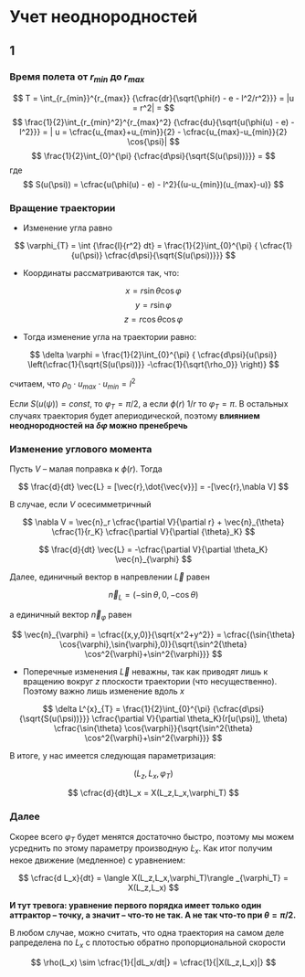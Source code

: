 # Учет неоднородностей

## 1

### Время полета от $r_{min}$ до $r_{max}$

$$
T = \int_{r_{min}}^{r_{max}} {\cfrac{dr}{\sqrt{\phi(r) - e - l^2/r^2}}} = |u = r^2| =
$$
$$
\frac{1}{2}\int_{r_{min}^2}^{r_{max}^2} {\cfrac{du}{\sqrt{u(\phi(u) - e) - l^2}}} =
| u = \cfrac{u_{max}+u_{min}}{2} - \cfrac{u_{max}-u_{min}}{2} \cos{\psi}|
$$
$$
\frac{1}{2}\int_{0}^{\pi} {\cfrac{d\psi}{\sqrt{S(u(\psi))}}} =
$$
где
$$
S(u(\psi)) = \cfrac{u(\phi(u) - e) - l^2}{(u-u_{min})(u_{max}-u)}
$$

### Вращение траектории

* Изменение угла равно

$$
\varphi_{T} = \int {\frac{l}{r^2} dt} =  \frac{1}{2}\int_{0}^{\pi} {
    \cfrac{1}{u(\psi)} \cfrac{d\psi}{\sqrt{S(u(\psi))}}} 
$$

* Координаты рассматриваются так, что:

$$
    x = r \sin{\theta} \cos{\varphi}
$$
$$
    y = r \sin{\varphi}
$$
$$
    z = r \cos{\theta} \cos{\varphi}
$$

* Тогда изменение угла на траектории равно:

$$
\delta \varphi  =  \frac{1}{2}\int_{0}^{\pi} {
    \cfrac{d\psi}{u(\psi)} \left(\cfrac{1}{\sqrt{S(u(\psi))}} -\cfrac{1}{\sqrt{\rho_0}}   \right)}
$$

считаем, что $\rho_0 \cdot u_{max}\cdot u_{min} = l^2$

Если $S(u(\psi)) = const$, то $\varphi_{T} = \pi/2$, а если $\phi(r) ~ 1/r$ то  $\varphi_{T} = \pi$. В остальных случаях траектория будет апериодической, поэтому **влиянием неоднородностей на $\delta \varphi$ можно пренебречь**

### Изменение углового момента

Пусть $V$ – малая поправка к $\phi(r)$. Тогда

$$
    \frac{d}{dt} \vec{L} = [\vec{r},\dot{\vec{v}}] = -[\vec{r},\nabla V]
$$

В случае, если $V$ осесимметричный

$$
    \nabla V = \vec{n}_r \cfrac{\partial V}{\partial r} + \vec{n}_{\theta} \cfrac{1}{r_K}
    \cfrac{\partial V}{\partial {\theta}_K}
$$

$$
    \frac{d}{dt} \vec{L} = -\cfrac{\partial V}{\partial \theta_K} \vec{n}_{\varphi}
$$

Далее, единичный вектор в напревлении $\vec{L}$ равен

$$
    \vec{n}_{L} = (-\sin{\theta},0,-\cos{\theta})
$$

а единичный вектор $\vec{n}_{\varphi}$ равен

$$
    \vec{n}_{\varphi} = \cfrac{(x,y,0)}{\sqrt{x^2+y^2}} = \cfrac{(\sin{\theta} \cos{\varphi},\sin{\varphi},0)}{\sqrt{\sin^2{\theta} \cos^2{\varphi}+\sin^2{\varphi}}}
$$

* Поперечные изменения $\vec{L}$ неважны, так как приводят лишь к вращению вокруг $z$
плоскости траектории (что несущественно). Поэтому важно лишь изменение вдоль $x$

$$
    \delta L^{x}_{T} = \frac{1}{2}\int_{0}^{\pi} {\cfrac{d\psi}{\sqrt{S(u(\psi))}}}
    \cfrac{\partial V}{\partial \theta_K}(r[u(\psi)], \theta)
    \cfrac{\sin{\theta} \cos{\varphi}}{\sqrt{\sin^2{\theta} \cos^2{\varphi}+\sin^2{\varphi}}}
$$

В итоге, у нас имеется следующая параметризация:

$$
    (L_z,L_x,\varphi_T)
$$

$$
    \cfrac{d}{dt}L_x = X(L_z,L_x,\varphi_T)
$$

### Далее

Скорее всего $\varphi_T$ будет менятся достаточно быстро, поэтому мы можем
усреднить по этому параметру производную $\dot{L}_x$. Как итог получим некое движение (медленное) с уравнением:

$$
    \cfrac{d L_x}{dt} = \langle X(L_z,L_x,\varphi_T)\rangle _{\varphi_T} = X(L_z,L_x)
$$

**И тут тревога: уравнение первого порядка имеет только один аттрактор – точку, а значит – что-то не так. А не так что-то при $\theta = \pi/2$.**

В любом случае, можно считать, что одна траектория на самом деле рапределена по $L_x$ с
плотостью обратно пропорциональной скорости

$$
    \rho(L_x) \sim  \cfrac{1}{|dL_x/dt|} =  \cfrac{1}{|X(L_z,L_x)|}
$$

